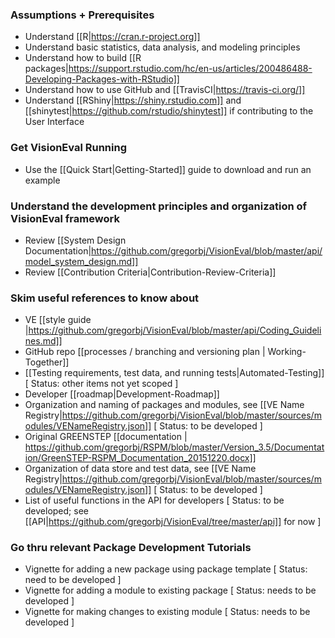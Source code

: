 ### Assumptions + Prerequisites
  - Understand [[R|https://cran.r-project.org]]
  - Understand basic statistics, data analysis, and modeling principles
  - Understand how to build [[R packages|https://support.rstudio.com/hc/en-us/articles/200486488-Developing-Packages-with-RStudio]]
  - Understand how to use GitHub and [[TravisCI|https://travis-ci.org/]]
  - Understand [[RShiny|https://shiny.rstudio.com]] and [[shinytest|https://github.com/rstudio/shinytest]] if contributing to the User Interface

### Get VisionEval Running
  - Use the [[Quick Start|Getting-Started]] guide to download and run an example

### Understand the development principles and organization of VisionEval framework
  - Review [[System Design Documentation|https://github.com/gregorbj/VisionEval/blob/master/api/model_system_design.md]] 
  - Review [[Contribution Criteria|Contribution-Review-Criteria]]

### Skim useful references to know about
  - VE [[style guide |https://github.com/gregorbj/VisionEval/blob/master/api/Coding_Guidelines.md]]
  - GitHub repo [[processes / branching and versioning plan | Working-Together]]
  - [[Testing requirements, test data, and running tests|Automated-Testing]] [ Status: other items not yet scoped ]
  - Developer [[roadmap|Development-Roadmap]]
  - Organization and naming of packages and modules, see [[VE Name Registry|https://github.com/gregorbj/VisionEval/blob/master/sources/modules/VENameRegistry.json]] [ Status: to be developed ]
  - Original GREENSTEP [[documentation | https://github.com/gregorbj/RSPM/blob/master/Version_3.5/Documentation/GreenSTEP-RSPM_Documentation_20151220.docx]]
  - Organization of data store and test data, see [[VE Name Registry|https://github.com/gregorbj/VisionEval/blob/master/sources/modules/VENameRegistry.json]] [ Status: to be developed ] 
  - List of useful functions in the API for developers [ Status: to be developed; see [[API|https://github.com/gregorbj/VisionEval/tree/master/api]] for now ]

### Go thru relevant Package Development Tutorials
  - Vignette for adding a new package using package template [ Status: need to be developed ]
  - Vignette for adding a module to existing package [ Status: needs to be developed ]
  - Vignette for making changes to existing module [ Status: needs to be developed ]




